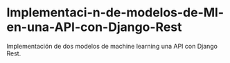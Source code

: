 # Implementaci-n-de-modelos-de-Ml-en-una-API-con-Django-Rest
Implementación de dos modelos de machine learning  una API con Django Rest.
